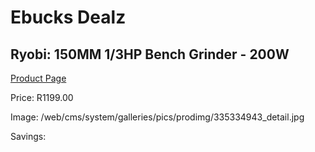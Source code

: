 
# Ebucks Dealz
## Ryobi: 150MM 1/3HP Bench Grinder - 200W
[Product Page](https://www.ebucks.com/web/shop/productSelected.do?prodId=335334943&catId=336131693)

Price: R1199.00

Image: /web/cms/system/galleries/pics/prodimg/335334943_detail.jpg

Savings: 


	